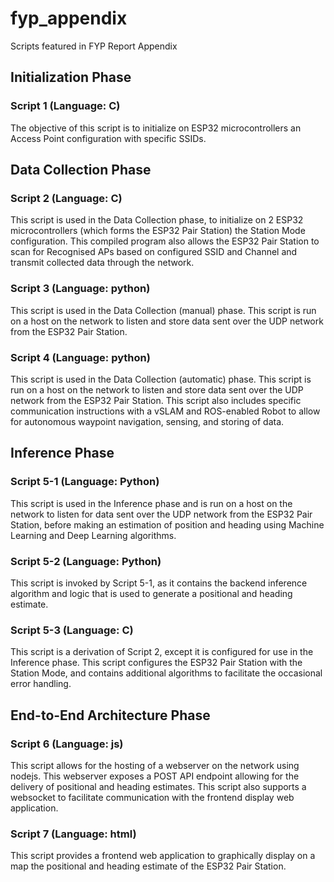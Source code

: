 # fyp_appendix
Scripts featured in FYP Report Appendix 

## Initialization Phase
### Script 1 (Language: C)
The objective of this script is to initialize on ESP32 microcontrollers an Access Point configuration with specific SSIDs. 

## Data Collection Phase
### Script 2 (Language: C)
This script is used in the Data Collection phase, to initialize on 2 ESP32 microcontrollers (which forms the ESP32 Pair Station) the Station Mode configuration. This compiled program also allows the ESP32 Pair Station to scan for Recognised APs based on configured SSID and Channel and transmit collected data through the network. 

### Script 3 (Language: python)
This script is used in the Data Collection (manual) phase. This script is run on a host on the network to listen and store data sent over the UDP network from the ESP32 Pair Station. 

### Script 4 (Language: python)
This script is used in the Data Collection (automatic) phase. This script is run on a host on the network to listen and store data sent over the UDP network from the ESP32 Pair Station. This script also includes specific communication instructions with a vSLAM and ROS-enabled Robot to allow for autonomous waypoint navigation, sensing, and storing of data. 

## Inference Phase
### Script 5-1 (Language: Python)
This script is used in the Inference phase and is run on a host on the network to listen for data sent over the UDP network from the ESP32 Pair Station, before making an estimation of position and heading using Machine Learning and Deep Learning algorithms. 

### Script 5-2 (Language: Python)
This script is invoked by Script 5-1, as it contains the backend inference algorithm and logic that is used to generate a positional and heading estimate. 

### Script 5-3 (Language: C)
This script is a derivation of Script 2, except it is configured for use in the Inference phase. 
This script configures the ESP32 Pair Station with the Station Mode, and contains additional algorithms to facilitate the occasional error handling. 

## End-to-End Architecture Phase
### Script 6 (Language: js)
This script allows for the hosting of a webserver on the network using nodejs. This webserver exposes a POST API endpoint allowing for the delivery of positional and heading estimates. This script also supports a websocket to facilitate communication with the frontend display web application. 

### Script 7 (Language: html) 
This script provides a frontend web application to graphically display on a map the positional and heading estimate of the ESP32 Pair Station. 
